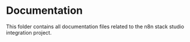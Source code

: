 # Documentation

This folder contains all documentation files related to the n8n stack studio integration project.
